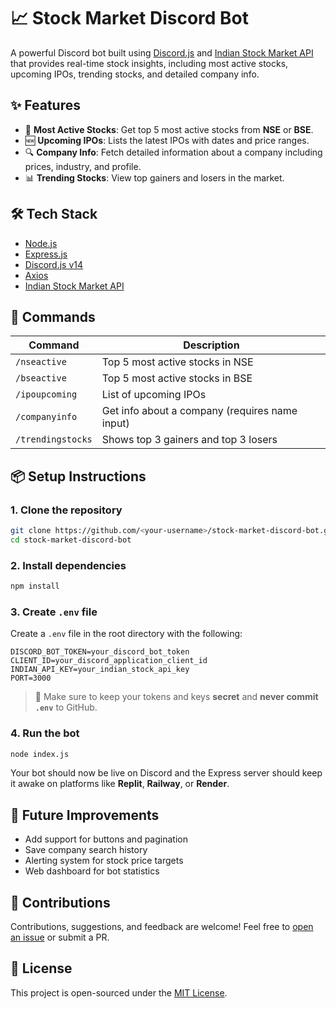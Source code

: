 # 📈 Stock Market Discord Bot

A powerful Discord bot built using [Discord.js](https://discord.js.org/) and [Indian Stock Market API](https://indianapi.in/) that provides real-time stock insights, including most active stocks, upcoming IPOs, trending stocks, and detailed company info.

## ✨ Features

- 📌 **Most Active Stocks**: Get top 5 most active stocks from **NSE** or **BSE**.
- 🆕 **Upcoming IPOs**: Lists the latest IPOs with dates and price ranges.
- 🔍 **Company Info**: Fetch detailed information about a company including prices, industry, and profile.
- 📊 **Trending Stocks**: View top gainers and losers in the market.

## 🛠️ Tech Stack

- [Node.js](https://nodejs.org/)
- [Express.js](https://expressjs.com/)
- [Discord.js v14](https://discord.js.org/)
- [Axios](https://axios-http.com/)
- [Indian Stock Market API](https://indianapi.in/)

## 🧪 Commands

| Command            | Description                                       |
|--------------------|---------------------------------------------------|
| `/nseactive`       | Top 5 most active stocks in NSE                   |
| `/bseactive`       | Top 5 most active stocks in BSE                   |
| `/ipoupcoming`     | List of upcoming IPOs                             |
| `/companyinfo`     | Get info about a company (requires name input)    |
| `/trendingstocks`  | Shows top 3 gainers and top 3 losers              |

## 📦 Setup Instructions

### 1. Clone the repository

```bash
git clone https://github.com/<your-username>/stock-market-discord-bot.git
cd stock-market-discord-bot
```

### 2. Install dependencies

```bash
npm install
```

### 3. Create `.env` file

Create a `.env` file in the root directory with the following:

```env
DISCORD_BOT_TOKEN=your_discord_bot_token
CLIENT_ID=your_discord_application_client_id
INDIAN_API_KEY=your_indian_stock_api_key
PORT=3000
```

> 🔐 Make sure to keep your tokens and keys **secret** and **never commit `.env`** to GitHub.

### 4. Run the bot

```bash
node index.js
```

Your bot should now be live on Discord and the Express server should keep it awake on platforms like **Replit**, **Railway**, or **Render**.

## 🧠 Future Improvements

- Add support for buttons and pagination
- Save company search history
- Alerting system for stock price targets
- Web dashboard for bot statistics

## 🤝 Contributions

Contributions, suggestions, and feedback are welcome! Feel free to [open an issue](https://github.com/<your-username>/stock-market-discord-bot/issues) or submit a PR.

## 📄 License

This project is open-sourced under the [MIT License](LICENSE).

